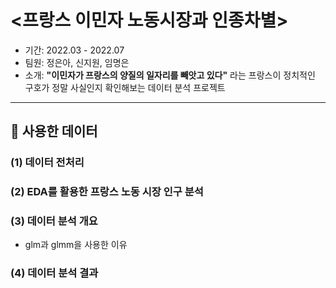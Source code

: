 # <프랑스 이민자 노동시장과 인종차별>
* 기간: 2022.03 - 2022.07
* 팀원: 정은아, 신지원, 임명은
* 소개: **"이민자가 프랑스의 양질의 일자리를 빼앗고 있다"** 라는 프랑스이 정치적인 구호가 정말 사실인지 확인해보는 데이터 분석 프로젝트
---

## 🧷 사용한 데이터

### (1) 데이터 전처리
### (2) EDA를 활용한 프랑스 노동 시장 인구 분석
### (3) 데이터 분석 개요
* glm과 glmm을 사용한 이유
### (4) 데이터 분석 결과
